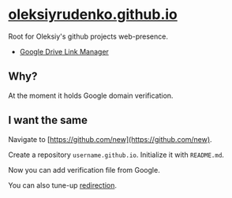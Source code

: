 # [oleksiyrudenko.github.io](https://oleksiyrudenko.github.io/)
Root for Oleksiy's github projects web-presence.

* [Google Drive Link Manager](https://oleksiyrudenko.github.io/gd-linkman/)


## Why?

At the moment it holds Google domain verification.

## I want the same

Navigate to [https://github.com/new](https://github.com/new).

Create a repository `username.github.io`. Initialize it with `README.md`.

Now you can add verification file from Google.

You can also tune-up
[redirection](http://www.curtismlarson.com/blog/2015/04/12/github-pages-google-domains/).